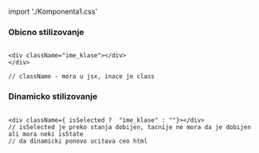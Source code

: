 
import './Komponenta1.css'

### Obicno stilizovanje
```

<div className="ime_klase"></div>
</div>

// className - mora u jsx, inace je class
```


### Dinamicko stilizovanje
```

<div className={ isSelected ?  "ime_klase" : ""}></div>
// isSelected je preko stanja dobijen, tacnije ne mora da je dobijen ali mora neki isState
// da dinamicki ponovo ucitava ceo html
```
